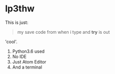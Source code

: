 # lp3thw

This is just:
> my save code from
> when i type and **try** is out

'cool'.

1. Python3.6 used
2. No IDE
3. Just Atom Editor
4. And a terminal

